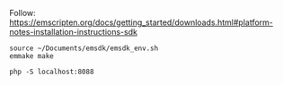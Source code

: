 Follow: https://emscripten.org/docs/getting_started/downloads.html#platform-notes-installation-instructions-sdk

    source ~/Documents/emsdk/emsdk_env.sh
    emmake make

    php -S localhost:8088

